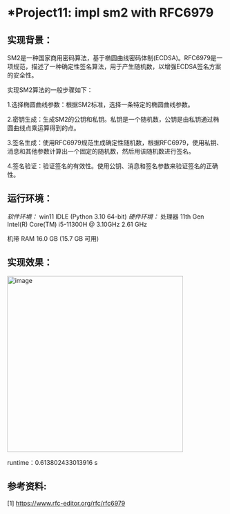 # *Project11: impl sm2 with RFC6979
## 实现背景：
SM2是一种国家商用密码算法，基于椭圆曲线密码体制(ECDSA)。RFC6979是一项规范，描述了一种确定性签名算法，用于产生随机数，以增强ECDSA签名方案的安全性。

实现SM2算法的一般步骤如下：

1.选择椭圆曲线参数：根据SM2标准，选择一条特定的椭圆曲线参数。

2.密钥生成：生成SM2的公钥和私钥。私钥是一个随机数，公钥是由私钥通过椭圆曲线点乘运算得到的点。

3.签名生成：使用RFC6979规范生成确定性随机数，根据RFC6979，使用私钥、消息和其他参数计算出一个固定的随机数，然后用该随机数进行签名。

4.签名验证：验证签名的有效性。使用公钥、消息和签名参数来验证签名的正确性。


## 运行环境：
*软件环境：* win11 IDLE (Python 3.10 64-bit)
*硬件环境：*
处理器	11th Gen Intel(R) Core(TM) i5-11300H @ 3.10GHz   2.61 GHz

机带 RAM	16.0 GB (15.7 GB 可用)


## 实现效果：
<img width="407" alt="image" src="https://github.com/jixujin64/homework-group-37/assets/139337238/0f1b2e41-d059-4bde-9a24-cdc276486621">

runtime：0.613802433013916 s

## 参考资料:
[1] https://www.rfc-editor.org/rfc/rfc6979



